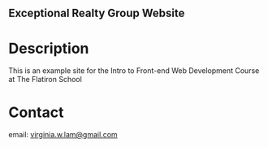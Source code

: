 Exceptional Realty Group Website
---

# Description

This is an example site for the Intro to Front-end Web Development Course at The Flatiron School

# Contact

email: virginia.w.lam@gmail.com
